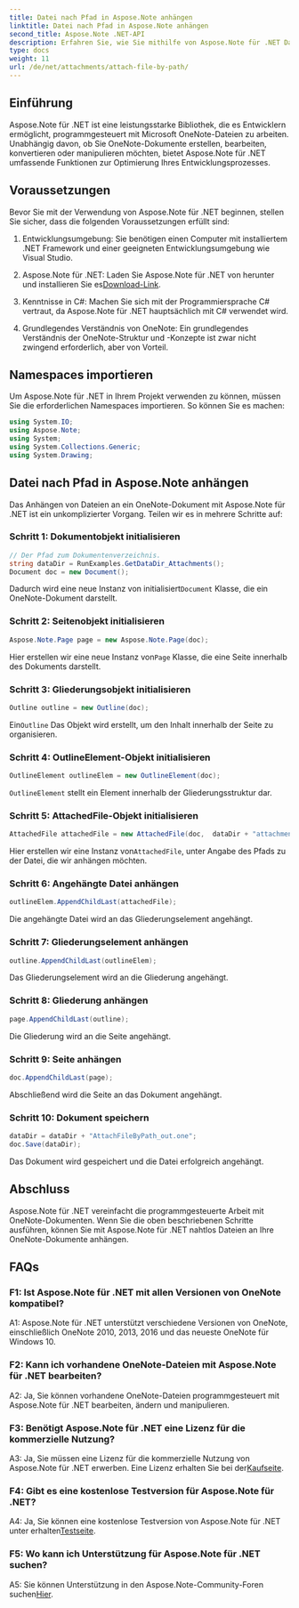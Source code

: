 ```yaml
---
title: Datei nach Pfad in Aspose.Note anhängen
linktitle: Datei nach Pfad in Aspose.Note anhängen
second_title: Aspose.Note .NET-API
description: Erfahren Sie, wie Sie mithilfe von Aspose.Note für .NET Dateien programmgesteuert an Microsoft OneNote-Dokumente anhängen. Vereinfachen Sie Ihren Entwicklungsprozess mit diesem umfassenden Tutorial.
type: docs
weight: 11
url: /de/net/attachments/attach-file-by-path/
---
```

## Einführung

Aspose.Note für .NET ist eine leistungsstarke Bibliothek, die es Entwicklern ermöglicht, programmgesteuert mit Microsoft OneNote-Dateien zu arbeiten. Unabhängig davon, ob Sie OneNote-Dokumente erstellen, bearbeiten, konvertieren oder manipulieren möchten, bietet Aspose.Note für .NET umfassende Funktionen zur Optimierung Ihres Entwicklungsprozesses.

## Voraussetzungen

Bevor Sie mit der Verwendung von Aspose.Note für .NET beginnen, stellen Sie sicher, dass die folgenden Voraussetzungen erfüllt sind:

1. Entwicklungsumgebung: Sie benötigen einen Computer mit installiertem .NET Framework und einer geeigneten Entwicklungsumgebung wie Visual Studio.

2.  Aspose.Note für .NET: Laden Sie Aspose.Note für .NET von herunter und installieren Sie es[Download-Link](https://releases.aspose.com/note/net/).

3. Kenntnisse in C#: Machen Sie sich mit der Programmiersprache C# vertraut, da Aspose.Note für .NET hauptsächlich mit C# verwendet wird.

4. Grundlegendes Verständnis von OneNote: Ein grundlegendes Verständnis der OneNote-Struktur und -Konzepte ist zwar nicht zwingend erforderlich, aber von Vorteil.

## Namespaces importieren

Um Aspose.Note für .NET in Ihrem Projekt verwenden zu können, müssen Sie die erforderlichen Namespaces importieren. So können Sie es machen:

```csharp
using System.IO;
using Aspose.Note;
using System;
using System.Collections.Generic;
using System.Drawing;
```

## Datei nach Pfad in Aspose.Note anhängen

Das Anhängen von Dateien an ein OneNote-Dokument mit Aspose.Note für .NET ist ein unkomplizierter Vorgang. Teilen wir es in mehrere Schritte auf:

### Schritt 1: Dokumentobjekt initialisieren

```csharp
// Der Pfad zum Dokumentenverzeichnis.
string dataDir = RunExamples.GetDataDir_Attachments();
Document doc = new Document();
```

 Dadurch wird eine neue Instanz von initialisiert`Document` Klasse, die ein OneNote-Dokument darstellt.

### Schritt 2: Seitenobjekt initialisieren

```csharp
Aspose.Note.Page page = new Aspose.Note.Page(doc);
```

 Hier erstellen wir eine neue Instanz von`Page` Klasse, die eine Seite innerhalb des Dokuments darstellt.

### Schritt 3: Gliederungsobjekt initialisieren

```csharp
Outline outline = new Outline(doc);
```

 Ein`Outline` Das Objekt wird erstellt, um den Inhalt innerhalb der Seite zu organisieren.

### Schritt 4: OutlineElement-Objekt initialisieren

```csharp
OutlineElement outlineElem = new OutlineElement(doc);
```

`OutlineElement` stellt ein Element innerhalb der Gliederungsstruktur dar.

### Schritt 5: AttachedFile-Objekt initialisieren

```csharp
AttachedFile attachedFile = new AttachedFile(doc,  dataDir + "attachment.txt");
```

 Hier erstellen wir eine Instanz von`AttachedFile`, unter Angabe des Pfads zu der Datei, die wir anhängen möchten.

### Schritt 6: Angehängte Datei anhängen

```csharp
outlineElem.AppendChildLast(attachedFile);
```

Die angehängte Datei wird an das Gliederungselement angehängt.

### Schritt 7: Gliederungselement anhängen

```csharp
outline.AppendChildLast(outlineElem);
```

Das Gliederungselement wird an die Gliederung angehängt.

### Schritt 8: Gliederung anhängen

```csharp
page.AppendChildLast(outline);
```

Die Gliederung wird an die Seite angehängt.

### Schritt 9: Seite anhängen

```csharp
doc.AppendChildLast(page);
```

Abschließend wird die Seite an das Dokument angehängt.

### Schritt 10: Dokument speichern

```csharp
dataDir = dataDir + "AttachFileByPath_out.one";
doc.Save(dataDir);
```

Das Dokument wird gespeichert und die Datei erfolgreich angehängt.

## Abschluss

Aspose.Note für .NET vereinfacht die programmgesteuerte Arbeit mit OneNote-Dokumenten. Wenn Sie die oben beschriebenen Schritte ausführen, können Sie mit Aspose.Note für .NET nahtlos Dateien an Ihre OneNote-Dokumente anhängen.

## FAQs

### F1: Ist Aspose.Note für .NET mit allen Versionen von OneNote kompatibel?

A1: Aspose.Note für .NET unterstützt verschiedene Versionen von OneNote, einschließlich OneNote 2010, 2013, 2016 und das neueste OneNote für Windows 10.

### F2: Kann ich vorhandene OneNote-Dateien mit Aspose.Note für .NET bearbeiten?

A2: Ja, Sie können vorhandene OneNote-Dateien programmgesteuert mit Aspose.Note für .NET bearbeiten, ändern und manipulieren.

### F3: Benötigt Aspose.Note für .NET eine Lizenz für die kommerzielle Nutzung?

 A3: Ja, Sie müssen eine Lizenz für die kommerzielle Nutzung von Aspose.Note für .NET erwerben. Eine Lizenz erhalten Sie bei der[Kaufseite](https://purchase.aspose.com/buy).

### F4: Gibt es eine kostenlose Testversion für Aspose.Note für .NET?

 A4: Ja, Sie können eine kostenlose Testversion von Aspose.Note für .NET unter erhalten[Testseite](https://releases.aspose.com/).

### F5: Wo kann ich Unterstützung für Aspose.Note für .NET suchen?

 A5: Sie können Unterstützung in den Aspose.Note-Community-Foren suchen[Hier](https://forum.aspose.com/c/note/28).